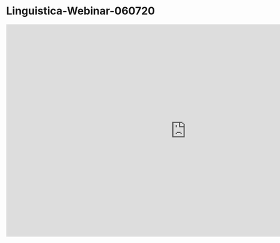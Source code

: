 # Linguistica-Webinar-060720
<iframe src="https://docs.google.com/presentation/d/19YEuV_7AGwhcomwwkKGorM_UDDxpTvZTrsMyM2nYgrU/present?token=AC4w5VhpPRywMqU7VaEwG96za25OwJO2pg%3A1594021030508&includes_info_params=1&eisi=CI2jp4qPuOoCFQtbygod8bUL2A#slide=id.p" frameborder="0" width="960" height="569" allowfullscreen="true" mozallowfullscreen="true" webkitallowfullscreen="true"></iframe>
